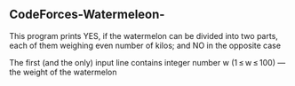 ## CodeForces-Watermeleon-
This program prints YES, if the watermelon can be divided into two parts, each of them weighing even number of kilos; 
and NO in the opposite case

The first (and the only) input line contains integer number w (1 ≤ w ≤ 100) — the weight of the watermelon 
